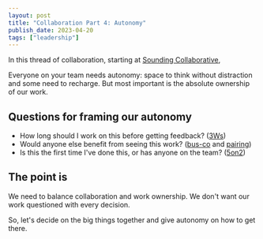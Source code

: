 ```yaml
---
layout: post
title: "Collaboration Part 4: Autonomy"
publish_date: 2023-04-20
tags: ["leadership"]
---
```


In this thread of collaboration, starting at [Sounding Collaborative](/sound-collaborative/),

Everyone on your team needs autonomy: space to think without distraction and some need to recharge. But most important is the absolute ownership of our work.

## Questions for framing our autonomy

- How long should I work on this before getting feedback? ([3Ws](/glossary#3ws))
- Would anyone else benefit from seeing this work? ([bus-co](https://www.sodiumhalogen.com/glossary#bus-coefficiency) and [pairing](https://www.sodiumhalogen.com/pairing))
- Is this the first time I've done this, or has anyone on the team? ([5on2](/glossary#5on2))

## The point is

We need to balance collaboration and work ownership. We don't want our work questioned with every decision.

So, let's decide on the big things together and give autonomy on how to get there.
